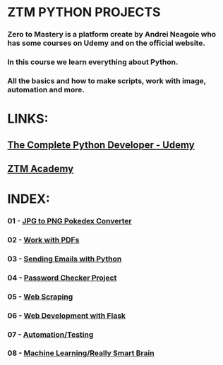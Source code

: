 # ZTM PYTHON PROJECTS
### Zero to Mastery is a platform create by Andrei Neagoie who has some courses on Udemy and on the official website. 
### In this course we learn everything about Python. 
### All the basics and how to make scripts, work with image, automation and more.

# LINKS:
## [The Complete Python Developer - Udemy](https://www.udemy.com/course/complete-python-developer-zero-to-mastery/ "Udemy's page course")

## [ZTM Academy](https://zerotomastery.io/academy/ "ZTM Academy")

# INDEX:
### 01 - [JPG to PNG Pokedex Converter](../tree/main/ZTM_Projects/01_JPG_to_PNG_Pokedex_Converter)
### 02 - [Work with PDFs](../blob/master/LICENSE)
### 03 - [Sending Emails with Python](../blob/master/LICENSE)
### 04 - [Password Checker Project](../blob/master/LICENSE)
### 05 - [Web Scraping](../blob/master/LICENSE)
### 06 - [Web Development with Flask](../blob/master/LICENSE)
### 07 - [Automation/Testing](../blob/master/LICENSE)
### 08 - [Machine Learning/Really Smart Brain](../blob/master/LICENSE)

